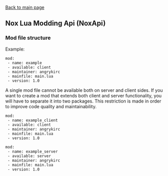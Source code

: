 [Back to main page](README.md)
## Nox Lua Modding Api (NoxApi)
### Mod file structure 

Example:

```
mod:
 - name: example
 - available: client
 - maintainer: angrykirc
 - mainfile: main.lua
 - version: 1.0
```

A single mod file cannot be available both on server and client sides.
If you want to create a mod that extends both client and server functionality, you will have to separate it into two packages.
This restriction is made in order to improve code quality and maintainability.

```
mod:
 - name: example_client
 - available: client
 - maintainer: angrykirc
 - mainfile: main.lua
 - version: 1.0
```

```
mod:
 - name: example_server
 - available: server
 - maintainer: angrykirc
 - mainfile: main.lua
 - version: 1.0
```
